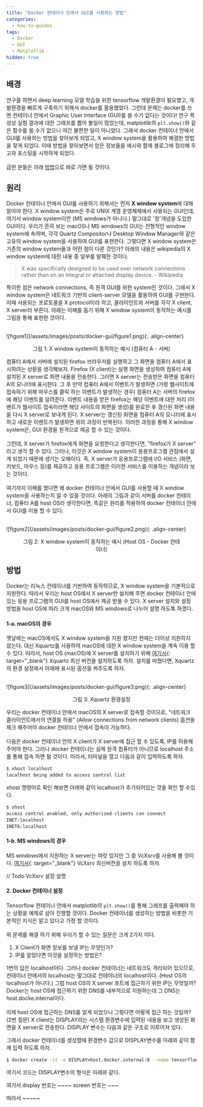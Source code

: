 ```yaml
---
title: "Docker 컨테이너 안에서 GUI를 사용하는 방법"
categories:
  - how-to-guides
tags:
  - Docker
  - GUI
  - Matplotlib
hidden: true
---
```


## 배경
연구를 하면서 deep learning 모델 학습을 위한 tensorflow 개발환경이 필요했고, 개발환경을 빠르게 구축하기 위해서 docker를 활용했었다. 그런데 문제는 docker를 쓰면 컨테이너 안에서 Graphic User Interface (GUI)를 쓸 수가 없다는 것이다! 연구 특성상 실험 결과에 대한 그래프를 뽑아 볼일이 많았는데, matplotlib의 `plt.show()`와 같은 함수를 쓸 수가 없으니 여간 불편한 일이 아니었다. 그래서 docker 컨테이너 안에서 GUI를 사용하는 방법을 찾아보게 되었고, X window system을 활용하여 해결한 방법을 찾게 되었다. 이때 방법을 찾아보면서 얻은 정보들을 예시와 함께 블로그에 정리해 두고자 포스팅을 시작하게 되었다.
<br><br>
급한 분들은 아래 [방법](#방법)으로 바로 가면 될 것이다.

## 원리
Docker 컨테이너 안에서 GUI를 사용하기 위해서는 먼저 **X window system**에 대해 알아야 한다. X window system은 주로 UNIX 계열 운영체제에서 사용되는 GUI인데, 여기서 window system이란 (MS windows가 아니다.) 말그대로 '창'개념을 도입한 GUI이다. 우리가 흔히 보는 macOS나 MS windows의 GUI는 전형적인 window system에 속하며, 각각 Quartz Compositor나 Desktop Window Manager와 같은 고유의 window system을 사용하여 GUI를 표현한다. 그렇다면 X window system은 기존의 window system들과 어떤 점이 다른 것인가? 아래의 내용은 wikipedia의 X window system에 대한 내용 중 일부를 발췌한 것이다.

> X was specifically designed to be used over network connections rather than on an integral or attached display device. - Wikipedia

특이한 점은 network connections, 즉 원격 GUI를 위한 system인 것이다. 그래서 X window system은 네트워크 기반의 client-server 모델을 활용하여 GUI를 구현한다. 이때 사용되는 프로토콜을 X protocol이라 하고, 클라이언트와 서버를 각각 X client, X server라 부른다. 아래는 이해를 돕기 위해 X window system이 동작하는 예시를 그림을 통해 표현한 것이다.

<br>
![figure1](/assets/images/posts/docker-gui/figure1.png){: .align-center}
<figure style="display: block; text-align: center;"><figcaption>그림 1: X window system이 동작하는 예시 (컴퓨터 A - 서버)</figcaption></figure>

컴퓨터 A에서 서버에 설치된 firefox 브라우저를 실행하고 그 화면을 컴퓨터 A에서 표시하려는 상황을 생각해보자. Firefox (X client)는 실행 화면을 생성하여 컴퓨터 A에 설치된 X server로 화면 내용을 전송한다. 그러면 X server는 전송받은 화면을 컴퓨터 A의 모니터에 표시한다. 그 후 만약 컴퓨터 A에서 이벤트가 발생하면 (가령 웹사이트에 접속하기 위해 마우스를 클릭 하는 이벤트가 발생하는 경우) 컴퓨터 A는 서버의 firefox에 해당 이벤트를 알려준다. 이벤트 내용을 받은 firefox는 해당 이벤트에 대한 처리 (이벤트가 웹사이트 접속이라면 해당 사이트의 화면을 생성)를 완료한 후 갱신된 화면 내용을 다시 X server로 보내게 된다. X server는 갱신된 화면을 컴퓨터 A의 모니터에 표시하고 새로운 이벤트가 발생하면 위의 과정이 반복된다. 이러한 과정을 통해 X window system은, GUI 환경을 원격으로 제공 할 수 있는 것이다.
<br><br>
그런데, X server가 firefox에게 화면을 요청한다고 생각한다면, "firefox가 X server" 라고 생각 할 수 있다. 그러나, 이것은 X window system이 응용프로그램 관점에서 설계 되었기 때문에 생기는 오해이다. 즉, X server가 응용프로그램에 I/O 서비스 (화면, 키보드, 마우스 등)를 제공하고 응용 프로그램은 이러한 서비스를 이용하는 개념이라 보는 것이다.
<br><br>
여기까지 이해를 했다면 왜 docker 컨테이너 안에서 GUI를 사용할 때 X window system을 사용하는지 알 수 있을 것이다. 아래의 그림과 같이 서버를 docker 컨테이너, 컴퓨터 A를 host OS라 생각한다면, 똑같은 원리를 적용하여 docker 컨테이너 안에서 GUI를 이용 할 수 있다.

<br>
![figure2](/assets/images/posts/docker-gui/figure2.png){: .align-center}
<figure style="display: block; text-align: center;"><figcaption>그림 2: X window system이 동작하는 예시 (Host OS - Docker 컨테이너)</figcaption></figure>

## 방법
Docker는 리눅스 컨테이너를 기반하여 동작하므로, X window system을 기본적으로 지원한다. 따라서 우리는 host OS에서 X server만 설치해 주면 docker 컨테이너 안에 있는 응용 프로그램의 GUI를 host OS에서 제공 받을 수 있다. X server 설치와 설정 방법을 host OS에 따라 크게 macOS와 MS windows로 나누어 설명 하도록 하겠다.

#### 1-a. macOS의 경우
옛날에는 macOS에서도 X window system을 지원 했지만 현재는 더이상 지원하지 않는다. 대신 Xquartz를 사용하여 macOS에 대한 X window system을 계속 이용 할 수 있다. 따라서, host OS (macOS)에 X server를 설치하기 위해 [여기서](https://www.xquartz.org/index.html){: target="_blank"} Xquartz 최신 버전을 설치하도록 하자. 설치를 마쳤다면, Xquartz의 환경 설정에서 아래에 표시된 옵션을 켜주도록 하자.

<br>
![figure3](/assets/images/posts/docker-gui/figure3.png){: .align-center}
<figure style="display: block; text-align: center;"><figcaption>그림 3: Xquartz 환경설정</figcaption></figure>

우리는 docker 컨테이너 안에서 macOS의 X server로 접속할 것이므로, "네트워크 클라이언트에서의 연결을 허용" (Allow connections from network clients) 옵션을 체크 해주어야 docker 컨테이너 안에서 접속이 가능하다.
<br><br>
다음은 docker 컨테이너 안의 X client가 X server에 접근 할 수 있도록, IP를 허용해 주어야 한다. 그러나 docker 컨테이너는 실제 원격 컴퓨터가 아니므로 localhost 주소를 통해 접속 하면 될 것이다. 따라서, 터미널을 열고 다음과 같이 입력하도록 하자.

``` bash
$ xhost localhost
localhost being added to access control list
```

xhost 명령어로 확인 해보면 아래와 같이 localhost가 추가되어있는 것을 확인 할 수있다.

``` bash
$ xhost
access control enabled, only authorized clients can connect
INET:localhost
INET6:localhost
```

#### 1-b. MS windows의 경우
MS windows에서 지원하는 X server는 여럿 있지만 그 중 VcXsrv를 사용해 볼 것이다. [여기서](https://github.com/ArcticaProject/vcxsrv){: target="_blank"} VcXsrv 최신버전을 설치 하도록 하자.

// Todo VcXsrv 설정 설명

#### 2. Docker 컨테이너 설정
Tensorflow 컨테이너 안에서 matplotlib의 `plt.show()`를 통해 그래프를 출력해야 하는 상황을 예제로 삼아 진행할 것이다. Docker 컨테이너를 생성하는 방법을 비롯한 기본적인 지식은 알고 있다고 가정 할 것이다.
<br><br>
위 문제를 해결 하기 위해 우리가 할 수 있는 질문은 크게 2가지 이다.

1. X Client가 화면 정보를 보낼 IP는 무엇인가?
2. IP를 알았다면 이것을 설정하는 방법은?

1번의 답은 localhost이다. 그러나 docker 컨테이너는 네트워크도 격리되어 있으므로, 컨테이너 안에서의 localhost는 말그대로 컨테이너의 localhost이다. (Host OS의 localhost가 아니다.) 그럼 host OS의 X server 포트에 접근하기 위한 IP는 무엇일까? Docker는 host OS에 접근하기 위한 DNS를 내부적으로 지원하는데 그 DNS는 host.docke.internal이다.
<br><br>
이제 host OS에 접근하는 DNS를 알게 되었으니 그렇다면 어떻게 접근 하는 것일까? (2번 질문) X client는 DISPLAY라는 시스템 환경변수에 입력된 내용을 보고 생성된 화면을 X server로 전송한다. DISPLAY 변수는 다음과 같은 구조로 이루어져 있다.

그래서 docker 컨테이너를 생성할때 환경변수 값으로 DISPLAY변수를 아래와 같이 함께 입력 하도록 하자.<br>

``` bash
$ docker create -it -e DISPLAY=host.docker.internal:0 --name tensorflow tensorflow/tensorflow:1.15.2-py3 /bin/bash
```
여기서 코드는 DISPLAY변수의 형식은 아래와 같다.

여기서 display 번호는 ~~~~
screen 번호는 ~~~

따라서 ~~~~~

<link href="/assets/css/page.css" rel="stylesheet" />
